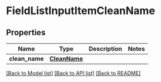 # FieldListInputItemCleanName

## Properties
Name | Type | Description | Notes
------------ | ------------- | ------------- | -------------
**clean_name** | [**CleanName**](CleanName.md) |  | 

[[Back to Model list]](../README.md#documentation-for-models) [[Back to API list]](../README.md#documentation-for-api-endpoints) [[Back to README]](../README.md)

